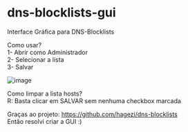 # dns-blocklists-gui
Interface Gráfica para DNS-Blocklists

Como usar? <br>
1- Abrir como Administrador <br>
2- Selecionar a lista <br>
3- Salvar <br>

![image](https://github.com/user-attachments/assets/17696b33-476b-45c4-9566-af8e02344826)



Como limpar a lista hosts? <br>
R: Basta clicar em SALVAR sem nenhuma checkbox marcada



Graças ao projeto: https://github.com/hagezi/dns-blocklists <br>
Então resolvi criar a GUI :)
